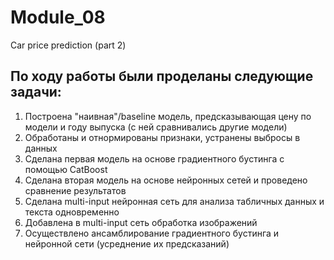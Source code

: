 # Module_08
Car price prediction (part 2)

## По ходу работы были проделаны следующие задачи:
1. Построена "наивная"/baseline модель, предсказывающая цену по модели и году выпуска (с ней сравнивались другие модели)
2. Обработаны и отнормированы признаки, устранены выбросы в данных
3. Сделана первая модель на основе градиентного бустинга с помощью CatBoost
4. Сделана вторая модель на основе нейронных сетей и проведено сравнение результатов
5. Сделана multi-input нейронная сеть для анализа табличных данных и текста одновременно
6. Добавлена в multi-input сеть обработка изображений
7. Осуществлено ансамблирование градиентного бустинга и нейронной сети (усреднение их предсказаний)
